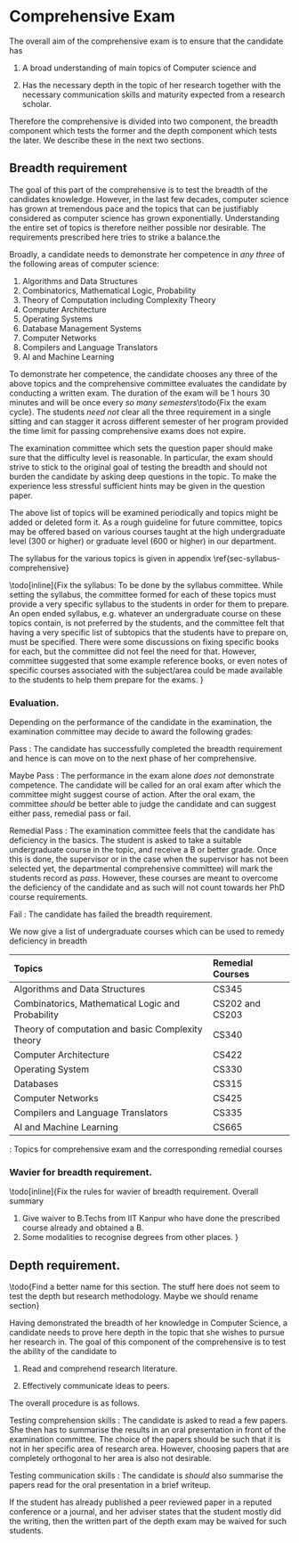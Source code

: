 Comprehensive Exam
==================

The overall aim of the comprehensive exam is to ensure that the
candidate has

1. A broad understanding of main topics of Computer science and

2. Has the necessary depth in the topic of her research together with
   the necessary communication skills and maturity expected from a
   research scholar.

Therefore the comprehensive is divided into two component, the breadth
component which tests the former and the depth component which tests
the later. We describe these in the next two sections.

## Breadth requirement

The goal of this part of the comprehensive is to test the breadth of
the candidates knowledge. However, in the last few decades, computer
science has grown at tremendous pace and the topics that can be
justifiably considered as computer science has grown exponentially.
Understanding the entire set of topics is therefore neither possible
nor desirable. The requirements prescribed here tries to strike a
balance.the

Broadly, a candidate needs to demonstrate her competence in *any
three* of the following areas of computer science:


1. Algorithms and Data Structures
2. Combinatorics, Mathematical Logic, Probability
3. Theory of Computation including Complexity Theory
4. Computer Architecture
5. Operating Systems
6. Database Management Systems
7. Computer Networks
8. Compilers and Language Translators
9. AI and Machine Learning

To demonstrate her competence, the candidate chooses any three of the
above topics and the comprehensive committee evaluates the candidate
by conducting a written exam. The duration of the exam will be 1 hours
30 minutes and will be once every *so many semesters*\todo{Fix the
exam cycle}.  The students *need not* clear all the three requirement
in a single sitting and can stagger it across different semester of
her program provided the time limit for passing comprehensive exams
does not expire.

The examination committee which sets the question paper should make
sure that the difficulty level is reasonable. In particular, the exam
should strive to stick to the original goal of testing the breadth and
should not burden the candidate by asking deep questions in the
topic. To make the experience less stressful sufficient hints may be
given in the question paper.

The above list of topics will be examined periodically and topics
might be added or deleted form it. As a rough guideline for future
committee, topics may be offered based on various courses taught at
the high undergraduate level (300 or higher) or graduate level (600 or
higher) in our department.

The syllabus for the various topics is given in appendix
\ref{sec-syllabus-comprehensive}

\todo[inline]{Fix the syllabus: To be done by the syllabus
	committee. While setting the syllabus, the committee formed for
	each of these topics must provide a very specific syllabus to the
	students in order for them to prepare. An open ended syllabus,
	e.g. whatever an undergraduate course on these topics contain, is
	not preferred by the students, and the committee felt that having
	a very specific list of subtopics that the students have to
	prepare on, must be specified. There were some discussions on
	fixing specific books for each, but the committee did not feel the
	need for that. However, committee suggested that some example
	reference books, or even notes of specific courses associated with
	the subject/area could be made available to the students to help
	them prepare for the exams.  }

### Evaluation.

Depending on the performance of the candidate in the examination, the
examination committee may decide to award the following grades:

Pass
:   The candidate has successfully completed the breadth requirement and
    hence is can move on to the next phase of her comprehensive.

Maybe Pass
:   The performance in the exam alone *does not* demonstrate
	competence. The candidate will be called for an oral exam after
	which the committee might suggest course of action. After the oral
	exam, the committee *should* be better able to judge the candidate
	and can suggest either pass, remedial pass or fail.

Remedial Pass
:   The examination committee feels that the candidate has deficiency in
    the basics. The student is asked to take a suitable undergraduate
    course in the topic, and receive a B or better grade.  Once this
    is done, the supervisor or in the case when the supervisor has not
    been selected yet, the departmental comprehensive committee) will
    mark the students record as *pass*.  However, these courses are
    meant to overcome the deficiency of the candidate and as such will
    not count towards her PhD course requirements.

Fail
:   The candidate has failed the breadth requirement.


We now give a list of undergraduate courses which can be used to remedy
deficiency in breadth


| Topics                                            | Remedial Courses |
|:--------------------------------------------------|:-----------------|
| Algorithms and Data Structures                    | CS345            |
| Combinatorics, Mathematical Logic and Probability | CS202 and CS203  |
| Theory of computation and basic Complexity theory | CS340            |
| Computer Architecture                             | CS422            |
| Operating System                                  | CS330            |
| Databases                                         | CS315            |
| Computer Networks                                 | CS425            |
| Compilers and Language Translators                | CS335            |
| AI and Machine Learning                           | CS665            |


  : Topics for comprehensive exam and the corresponding remedial
    courses


### Wavier for breadth requirement.

\todo[inline]{Fix the rules for wavier of breadth requirement.
Overall summary
1. Give waiver to B.Techs from IIT Kanpur who have done the prescribed
   course already and obtained a B.
2. Some modalities to recognise degrees from other places.
}


## Depth requirement.

\todo{Find a better name for this section. The stuff here does not
seem to test the depth but research methodology. Maybe we should
rename section}

Having demonstrated the breadth of her knowledge in Computer Science,
a candidate needs to prove here depth in the topic that she wishes to
pursue her research in. The goal of this component of the comprehensive
is to test the ability of the candidate to

1. Read and comprehend research literature.

2. Effectively communicate ideas to peers.


The overall procedure is as follows.

Testing comprehension skills
:   The candidate is asked to read a few papers. She then has to
    summarise the results in an oral presentation in front of the
    examination committee. The choice of the papers should be such
    that it is not in her specific area of research area. However,
    choosing papers that are completely orthogonal to her area is also
    not desirable.


Testing communication skills
:   The candidate is *should* also summarise the papers read for the oral
    presentation in a brief writeup.


If the student has already published a peer reviewed paper in a
reputed conference or a journal, and her adviser states that the
student mostly did the writing, then the written part of the depth
exam may be waived for such students.
